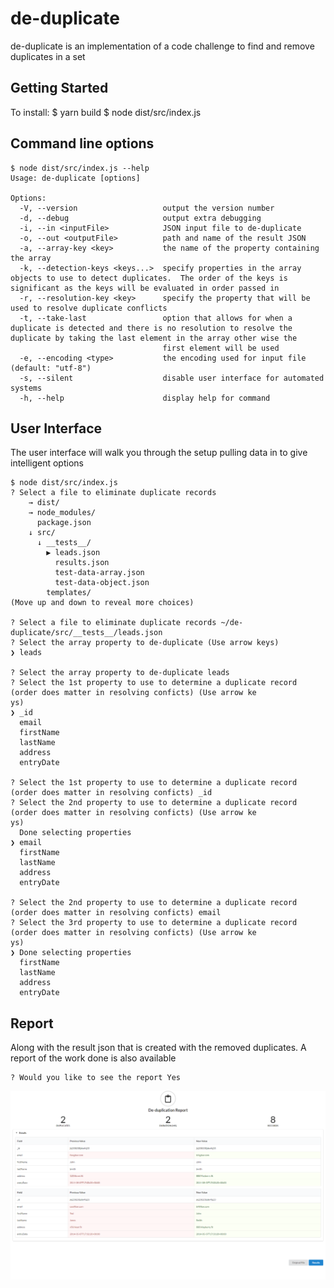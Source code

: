 # de-duplicate

de-duplicate is an implementation of a code challenge to find and remove duplicates in a set

## Getting Started

To install:
$ yarn build
$ node dist/src/index.js

## Command line options

```
$ node dist/src/index.js --help
Usage: de-duplicate [options]

Options:
  -V, --version                   output the version number
  -d, --debug                     output extra debugging
  -i, --in <inputFile>            JSON input file to de-duplicate
  -o, --out <outputFile>          path and name of the result JSON
  -a, --array-key <key>           the name of the property containing the array
  -k, --detection-keys <keys...>  specify properties in the array objects to use to detect duplicates.  The order of the keys is significant as the keys will be evaluated in order passed in
  -r, --resolution-key <key>      specify the property that will be used to resolve duplicate conflicts
  -t, --take-last                 option that allows for when a duplicate is detected and there is no resolution to resolve the duplicate by taking the last element in the array other wise the
                                  first element will be used
  -e, --encoding <type>           the encoding used for input file (default: "utf-8")
  -s, --silent                    disable user interface for automated systems
  -h, --help                      display help for command
```

## User Interface

The user interface will walk you through the setup pulling data in to give intelligent options

```
$ node dist/src/index.js
? Select a file to eliminate duplicate records
    → dist/
    → node_modules/
      package.json
    ↓ src/
      ↓ __tests__/
        ▶ leads.json
          results.json
          test-data-array.json
          test-data-object.json
        templates/
(Move up and down to reveal more choices)

? Select a file to eliminate duplicate records ~/de-duplicate/src/__tests__/leads.json
? Select the array property to de-duplicate (Use arrow keys)
❯ leads

? Select the array property to de-duplicate leads
? Select the 1st property to use to determine a duplicate record (order does matter in resolving conficts) (Use arrow ke
ys)
❯ _id
  email
  firstName
  lastName
  address
  entryDate

? Select the 1st property to use to determine a duplicate record (order does matter in resolving conficts) _id
? Select the 2nd property to use to determine a duplicate record (order does matter in resolving conficts) (Use arrow ke
ys)
  Done selecting properties
❯ email
  firstName
  lastName
  address
  entryDate

? Select the 2nd property to use to determine a duplicate record (order does matter in resolving conficts) email
? Select the 3rd property to use to determine a duplicate record (order does matter in resolving conficts) (Use arrow ke
ys)
❯ Done selecting properties
  firstName
  lastName
  address
  entryDate
```

## Report

Along with the result json that is created with the removed duplicates. A report of the work done is also available

```
? Would you like to see the report Yes
```

![Report](https://github.com/landondavidson/de-duplicate/blob/main/report.png?raw=true)
